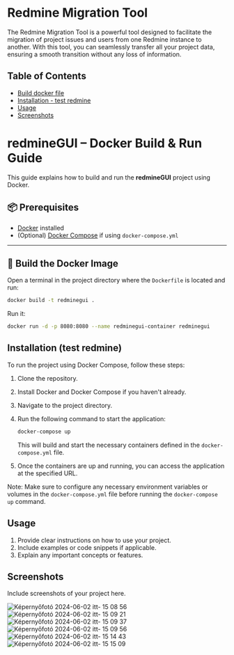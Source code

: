 # Redmine Migration Tool

The Redmine Migration Tool is a powerful tool designed to facilitate the migration of project issues and users from one Redmine instance to another. With this tool, you can seamlessly transfer all your project data, ensuring a smooth transition without any loss of information.

## Table of Contents

- [Build docker file](#redmineGUI)
- [Installation - test redmine](#installation)
- [Usage](#usage)
- [Screenshots](#Screenshots)

# redmineGUI – Docker Build & Run Guide

This guide explains how to build and run the **redmineGUI** project using Docker.

## 📦 Prerequisites

- [Docker](https://www.docker.com/products/docker-desktop/) installed
- (Optional) [Docker Compose](https://docs.docker.com/compose/) if using `docker-compose.yml`

---

## 🔨 Build the Docker Image

Open a terminal in the project directory where the `Dockerfile` is located and run:

```bash
docker build -t redminegui .
```

Run it:
```bash
docker run -d -p 8080:8080 --name redminegui-container redminegui
```


## Installation (test redmine)
To run the project using Docker Compose, follow these steps:

1. Clone the repository.
2. Install Docker and Docker Compose if you haven't already.
3. Navigate to the project directory.
4. Run the following command to start the application:

    ```bash
    docker-compose up
    ```

    This will build and start the necessary containers defined in the `docker-compose.yml` file.

5. Once the containers are up and running, you can access the application at the specified URL.

Note: Make sure to configure any necessary environment variables or volumes in the `docker-compose.yml` file before running the `docker-compose up` command.

## Usage

1. Provide clear instructions on how to use your project.
2. Include examples or code snippets if applicable.
3. Explain any important concepts or features.

## Screenshots
Include screenshots of your project here.

![Képernyőfotó 2024-06-02 itt- 15 08 56](https://github.com/Swansi1/zrinyi-patrik-aolzsw-szakdolgozat/assets/52157865/3f535263-8a78-4521-bdb2-24a6808cc8d5)
![Képernyőfotó 2024-06-02 itt- 15 09 21](https://github.com/Swansi1/zrinyi-patrik-aolzsw-szakdolgozat/assets/52157865/98cdfb9a-5771-489e-8160-14704c098cc2)
![Képernyőfotó 2024-06-02 itt- 15 09 37](https://github.com/Swansi1/zrinyi-patrik-aolzsw-szakdolgozat/assets/52157865/6d3cdc27-6891-4ac1-946b-2db9c7bf421c)
![Képernyőfotó 2024-06-02 itt- 15 09 56](https://github.com/Swansi1/zrinyi-patrik-aolzsw-szakdolgozat/assets/52157865/6d355d05-d3dd-4251-a02f-ebe4d91b6337)
![Képernyőfotó 2024-06-02 itt- 15 14 43](https://github.com/Swansi1/zrinyi-patrik-aolzsw-szakdolgozat/assets/52157865/e2393c71-e1e1-4897-8aa9-0f8ad03afd0c)
![Képernyőfotó 2024-06-02 itt- 15 15 09](https://github.com/Swansi1/zrinyi-patrik-aolzsw-szakdolgozat/assets/52157865/0df41056-1ff3-496e-8687-dd8f2b7187ac)
